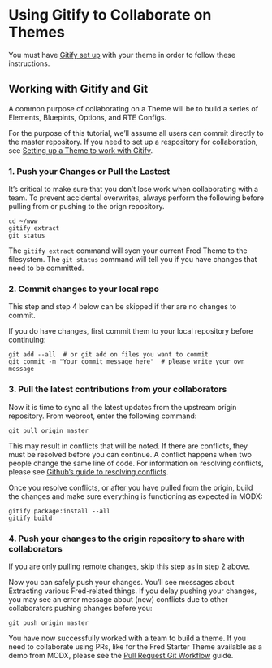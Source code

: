 # Using Gitify to Collaborate on Themes

You must have [Gitify set up](gitify.md) with your theme in order to follow these instructions.

## Working with Gitify and Git

A common purpose of collaborating on a Theme will be to build a series of Elements, Bluepints, Options, and RTE Configs.

For the purpose of this tutorial, we’ll assume all users can commit directly to the master repository. If you need to set up a respository for collaboration, see [Setting up a Theme to work with Gitify](initial_extract.md).

### 1. Push your Changes or Pull the Lastest

It’s critical to make sure that you don’t lose work when collaborating with a team. To prevent accidental overwrites, always perform the following before pulling from or pushing to the orign repository.

```plain
cd ~/www
gitify extract
git status
```

The `gitify extract` command will sycn your current Fred Theme to the filesystem. The `git status` command will tell you if you have changes that need to be committed.

### 2. Commit changes to your local repo

This step and step 4 below can be skipped if ther are no changes to commit.

If you do have changes, first commit them to your local repository before continuing:

```plain
git add --all  # or git add on files you want to commit
git commit -m "Your commit message here"  # please write your own message
```

### 3. Pull the latest contributions from your collaborators

Now it is time to sync all the latest updates from the upstream origin repository. From webroot, enter the following command:

```plain
git pull origin master
```

This may result in conflicts that will be noted. If there are conflicts, they must be resolved before you can continue. A conflict happens when two people change the same line of code. For information on resolving conflicts, please see [Github’s guide to resolving conflicts](https://help.github.com/articles/resolving-a-merge-conflict-using-the-command-line/).

Once you resolve conflicts, or after you have pulled from the origin, build the changes and make sure everything is functioning as expected in MODX:

```plain
gitify package:install --all
gitify build
```

### 4. Push your changes to the origin repository to share with collaborators

If you are only pulling remote changes, skip this step as in step 2 above.

Now you can safely push your changes. You’ll see messages about Extracting various Fred-related things. If you delay pushing your changes, you may see an error message about (new) conflicts due to other collaborators pushing changes before you:

```plain
git push origin master
```

You have now successfully worked with a team to build a theme. If you need to collaborate using PRs, like for the Fred Starter Theme available as a demo from MODX, please see the [Pull Request Git Workflow](pr_workflow.md) guide.
